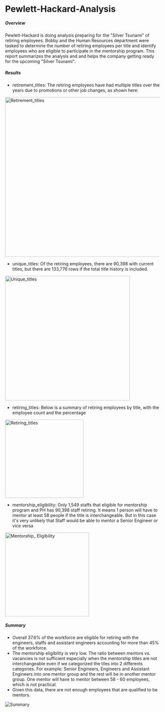 # Pewlett-Hackard-Analysis

##### Overview
Pewlett-Hackard is doing analysis preparing for the "Silver Tsunami" of retiring employees. Bobby and the Human Resources department were tasked to determine the number of retiring employees per title and identify employees who are eligible to participate in the mentorship program. This report summarizes the analysis and and helps the company getting ready for the upcoming "Silver Tsunami".

##### Results
* retirement_titles: The retiring employees have had multiple titles over the years due to promotions or other job changes, as shown here:

<img width="520" alt="Retirement_titles" src="https://user-images.githubusercontent.com/70301884/95859325-0c395600-0d24-11eb-945c-38acb962f3fa.png">

* unique_titles: Of the retiring employees, there are 90,398 with current titles, but there are 133,776 rows if the total title history is included.

<img width="406" alt="Unique_titles" src="https://user-images.githubusercontent.com/70301884/95859344-152a2780-0d24-11eb-83d1-742e2b496a45.png">

* retiring_titles: Below is a summary of retiring employees by title, with the employee count and the percentage

<img width="255" alt="Retiring_titles" src="https://user-images.githubusercontent.com/70301884/95859349-19564500-0d24-11eb-98f5-1479ab8110a3.png">

* mentorship_eligibility: Only 1,549 staffs that eligible for mentorship program and PH has 90,398 staff retiring. It means 1 person will have to mentor at least 58 people if the title is interchangeable. But in this case it's very unlikely that Staff would be able to mentor a Senior Engineer or vice versa

<img width="273" alt="Mentorship_ Eligibility" src="https://user-images.githubusercontent.com/70301884/95859356-1d826280-0d24-11eb-9c0c-56132cf23e0d.png">


##### Summary


* Overall 37.6% of the workforce are eligible for retiring with the engineers, staffs and assistant engineers accounting for more than 45% of the workforce.
* The mentorship eligibility is very low. The ratio between mentors vs. vacancies is not sufficient especially when the mentorship titles are not interchangeable even if we categorized the tiles into 2 differents categories. For example: Senior Engineers, Engineers and Assistant Engineers into one mentor group and the rest will be in another mentor group. One mentor will have to mentor between 58 - 60 employees, which is not practical.
* Given this data, there are not enough employees that are qualified to be mentors.


![Summary](https://user-images.githubusercontent.com/70301884/95873398-832b1a80-0d35-11eb-97a8-295770ec252c.png)

